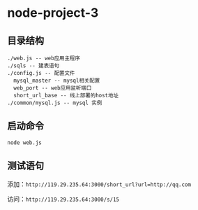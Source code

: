 # node-project-3

## 目录结构

```
./web.js -- web应用主程序
./sqls -- 建表语句
./config.js -- 配置文件
  mysql_master -- mysql相关配置
  web_port -- web应用监听端口
  short_url_base -- 线上部署的host地址
./common/mysql.js -- mysql 实例
```

## 启动命令

`node web.js`

## 测试语句

添加：`http://119.29.235.64:3000/short_url?url=http://qq.com`

访问：`http://119.29.235.64:3000/s/15`
